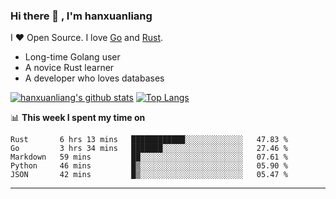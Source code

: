 ### Hi there 👋 , I'm hanxuanliang

<!--
**hanxuanliang/hanxuanliang** is a ✨ _special_ ✨ repository because its `README.md` (this file) appears on your GitHub profile.

Here are some ideas to get you started:

- 🔭 I’m currently working on ...
- 🌱 I’m currently learning ...
- 👯 I’m looking to collaborate on ...
- 🤔 I’m looking for help with ...
- 💬 Ask me about ...
- 📫 How to reach me: ...
- 😄 Pronouns: ...
- ⚡ Fun fact: ...
-->
I ❤ Open Source. I love [Go](https://golang.org) and [Rust](https://www.rust-lang.org/zh-CN/).

* Long-time Golang user
* A novice Rust learner
* A developer who loves databases

[![hanxuanliang's github stats](https://github-readme-stats.vercel.app/api/top-langs/?username=hanxuanliang&hide=html)](https://github.com/anuraghazra/github-readme-stats)
[![Top Langs](https://github-readme-stats.vercel.app/api?username=hanxuanliang&show_icons=true&count_private=true&line_height=40)](https://github.com/anuraghazra/github-readme-stats)

📊 **This week I spent my time on**
<!--START_SECTION:waka-->
```text
Rust       6 hrs 13 mins   ████████████░░░░░░░░░░░░░   47.83 % 
Go         3 hrs 34 mins   ███████░░░░░░░░░░░░░░░░░░   27.46 % 
Markdown   59 mins         ██░░░░░░░░░░░░░░░░░░░░░░░   07.61 % 
Python     46 mins         █▒░░░░░░░░░░░░░░░░░░░░░░░   05.90 % 
JSON       42 mins         █▒░░░░░░░░░░░░░░░░░░░░░░░   05.47 % 
```
<!--END_SECTION:waka-->

***
